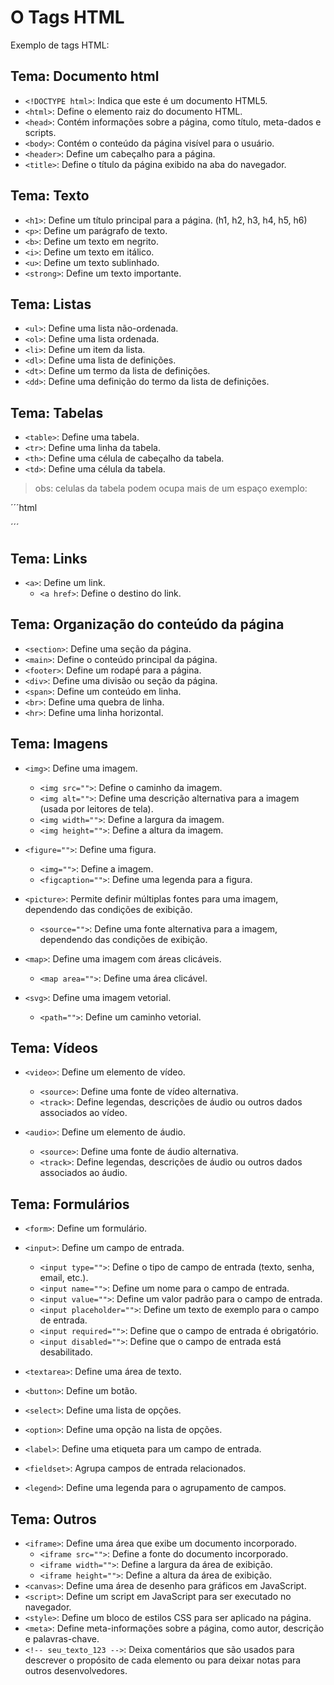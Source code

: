 # O Tags HTML
Exemplo de tags HTML:
## Tema: Documento html
- ```<!DOCTYPE html>```: Indica que este é um documento HTML5.
- ```<html>```: Define o elemento raiz do documento HTML.
- ```<head>```: Contém informações sobre a página, como título, meta-dados e scripts.
- ```<body>```: Contém o conteúdo da página visível para o usuário.
- ```<header>```: Define um cabeçalho para a página.
- ```<title>```: Define o título da página exibido na aba do navegador.
## Tema: Texto
- ```<h1>```: Define um título principal para a página. (h1, h2, h3, h4, h5, h6)
- ```<p>```: Define um parágrafo de texto.
- ```<b>```: Define um texto em negrito.
- ```<i>```: Define um texto em itálico.
- ```<u>```: Define um texto sublinhado.
- ```<strong>```: Define um texto importante.

## Tema: Listas
- ```<ul>```: Define uma lista não-ordenada.
- ```<ol>```: Define uma lista ordenada.
- ```<li>```: Define um item da lista.
- ```<dl>```: Define uma lista de definições.
- ```<dt>```: Define um termo da lista de definições.
- ```<dd>```: Define uma definição do termo da lista de definições.
## Tema: Tabelas
- ```<table>```: Define uma tabela.
- ```<tr>```: Define uma linha da tabela.
- ```<th>```: Define uma célula de cabeçalho da tabela.
- ```<td>```: Define uma célula da tabela.
> obs: celulas da tabela podem ocupa mais de um espaço exemplo: 

´´´html
<th rowspan="3"; colspan="2"; bgcolor="white"></th>
<!-- neste caso falamos que tem 3 linha 2 colunas e a cor de fundo e branca -->
´´´

## Tema: Links
- ```<a>```: Define um link.
    - ```<a href>```: Define o destino do link.

## Tema: Organização do conteúdo da página
- ```<section>```: Define uma seção da página.
- ```<main>```: Define o conteúdo principal da página.
- ```<footer>```: Define um rodapé para a página. 
- ```<div>```: Define uma divisão ou seção da página.
- ```<span>```: Define um conteúdo em linha.
- ```<br>```: Define uma quebra de linha.
- ```<hr>```: Define uma linha horizontal.
## Tema: Imagens
- ```<img>```: Define uma imagem.
    - ``` <img src=""> ```: Define o caminho da imagem.
    - ```<img alt="">```: Define uma descrição alternativa para a imagem (usada por leitores de tela).
    - ```<img width="">```: Define a largura da imagem.
    - ```<img height="">```: Define a altura da imagem.

- ```<figure="">```: Define uma figura.

    - ```<img="">```: Define a imagem.
    - ```<figcaption="">```: Define uma legenda para a figura.
- ```<picture>```: Permite definir múltiplas fontes para uma imagem, dependendo das condições de exibição.
    - ```<source="">```: Define uma fonte alternativa para a imagem, dependendo das condições de exibição.
- ```<map>```: Define uma imagem com áreas clicáveis.

    - ```<map area="">```: Define uma área clicável.
- ```<svg>```: Define uma imagem vetorial.

    - ```<path="">```: Define um caminho vetorial.
## Tema: Vídeos

- ```<video>```: Define um elemento de vídeo.

    - ```<source>```: Define uma fonte de vídeo alternativa.
    - ```<track>```: Define legendas, descrições de áudio ou outros dados associados ao vídeo.
- ```<audio>```: Define um elemento de áudio.

    - ```<source>```: Define uma fonte de áudio alternativa.
    - ```<track>```: Define legendas, descrições de áudio ou outros dados associados ao áudio.

## Tema: Formulários
- ```<form>```: Define um formulário.
- ```<input>```: Define um campo de entrada.
    - ```<input type="">```: Define o tipo de campo de entrada (texto, senha, email, etc.).
    - ```<input name="">```: Define um nome para o campo de entrada.
    - ```<input value="">```: Define um valor padrão para o campo de entrada.
    - ```<input placeholder="">```: Define um texto de exemplo para o campo de entrada.
    - ```<input required="">```: Define que o campo de entrada é obrigatório.
    - ```<input disabled="">```: Define que o campo de entrada está desabilitado.

- ```<textarea>```: Define uma área de texto.
- ```<button>```: Define um botão.
- ```<select>```: Define uma lista de opções.
- ```<option>```: Define uma opção na lista de opções.
- ```<label>```: Define uma etiqueta para um campo de entrada.
- ```<fieldset>```: Agrupa campos de entrada relacionados.
- ```<legend>```: Define uma legenda para o agrupamento de campos.
## Tema: Outros

- ```<iframe>```: Define uma área que exibe um documento incorporado.
    - ```<iframe src="">```: Define a fonte do documento incorporado.
    - ```<iframe width="">```: Define a largura da área de exibição.
    - ```<iframe height="">```: Define a altura da área de exibição.
- ```<canvas>```: Define uma área de desenho para gráficos em JavaScript.
- ```<script>```: Define um script em JavaScript para ser executado no navegador.
- ```<style>```: Define um bloco de estilos CSS para ser aplicado na página.
- ```<meta>```: Define meta-informações sobre a página, como autor, descrição e palavras-chave.
- ```<!-- seu_texto_123 -->```: Deixa comentários que são usados para descrever o propósito de cada elemento ou para deixar notas para outros desenvolvedores.
